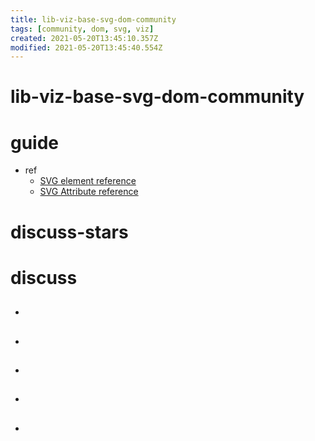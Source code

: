 ```yaml
---
title: lib-viz-base-svg-dom-community
tags: [community, dom, svg, viz]
created: 2021-05-20T13:45:10.357Z
modified: 2021-05-20T13:45:40.554Z
---
```


# lib-viz-base-svg-dom-community

# guide

- ref
  - [SVG element reference](https://developer.mozilla.org/en-US/docs/Web/SVG/Element)
  - [SVG Attribute reference](https://developer.mozilla.org/en-US/docs/Web/SVG/Attribute)
# discuss-stars

# discuss

- ## 

- ## 

- ## 

- ## 

- ## 
